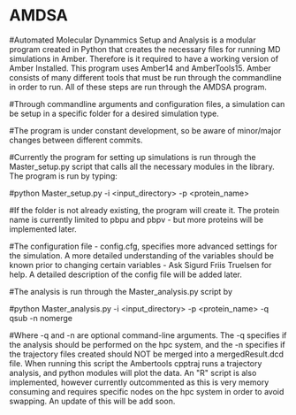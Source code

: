 # AMDSA

#Automated Molecular Dynammics Setup and Analysis is a modular program created in Python that creates the necessary files for running MD simulations in Amber. Therefore is it required to have a working version of Amber Installed. This program uses Amber14 and AmberTools15. Amber consists of many different tools that must be run through the commandline in order to run. All of these steps are run through the AMDSA program. 

#Through commandline arguments and configuration files, a simulation can be setup in a specific folder for a desired simulation type.

#The program is under constant development, so be aware of minor/major changes between different commits.

#Currently the program for setting up simulations is run through the Master_setup.py script that calls all the necessary modules in the library. The program is run by typing:

#python Master_setup.py -i <input_directory> -p <protein_name>

#If the folder is not already existing, the program will create it. The protein name is currently limited to pbpu and pbpv - but more proteins will be implemented later. 

#The configuration file - config.cfg, specifies more advanced settings for the simulation. A more detailed understanding of the variables should be known prior to changing certain variables - Ask Sigurd Friis Truelsen for help. A detailed description of the config file will be added later.

#The analysis is run through the Master_analysis.py script by

#python Master_analysis.py -i <input_directory> -p <protein_name> -q qsub -n nomerge

#Where -q and -n are optional command-line arguments. The -q specifies if the analysis should be performed on the hpc system, and the -n specifies if the trajectory files created should NOT be merged into a mergedResult.dcd file. When running this script the Ambertools cpptraj runs a trajectory analysis, and python modules will plot the data. An "R" script is also implemented, however currently outcommented as this is very memory consuming and requires specific nodes on the hpc system in order to avoid swapping. An update of this will be add soon.

